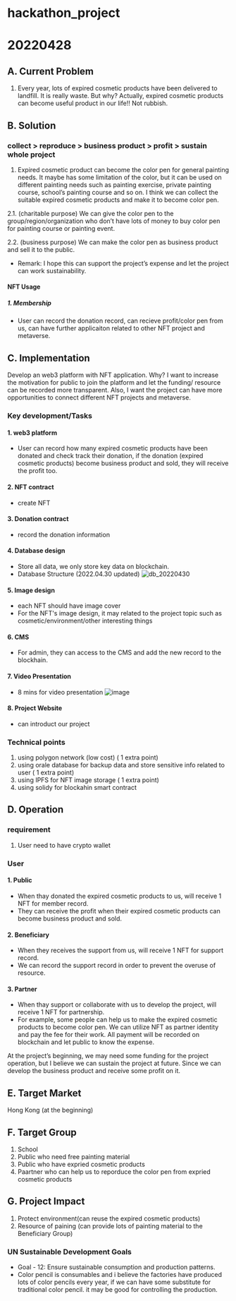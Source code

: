 # hackathon_project
# 20220428

## A. Current Problem
1. Every year, lots of expired cosmetic products have been delivered to landfill. It is really waste. But why?
Actually, expired cosmetic products can become useful product in our life!! Not rubbish.

## B. Solution
### collect > reproduce > business product > profit > sustain whole project
1. Expired cosmetic product can become the color pen for general painting needs.
It maybe has some limitation of the color, but it can be used on different painting needs such as painting exercise, private painting course, school’s painting course and so on.
I think we can collect the suitable expired cosmetic products and make it to become color pen.

2.1. (charitable purpose) We can give the color pen to the group/region/organization who don’t have lots of money to buy color pen for painting course or painting event.

2.2. (business purpose) We can make the color pen as business product and sell it to the public. 
* Remark: I hope this can support the project’s expense and let the project can work sustainability.  

#### NFT Usage
##### 1. Membership
* User can record the donation record, can recieve profit/color pen from us, can have further applicaiton related to other NFT project and metaverse.

 
## C. Implementation
Develop an web3 platform with NFT application. 
Why?
I want to increase the motivation for public to join the platform and let the funding/ resource can be recorded more transparent. 
Also, I want the project can have more opportunities to connect different NFT projects and metaverse.

### Key development/Tasks
#### 1. web3 platform 
* User can record how many expired cosmetic products have been donated and check track their donation, 
if the donation (expired cosmetic products) become business product and sold, 
they will receive the profit too. 

#### 2. NFT contract
* create NFT

#### 3. Donation contract
* record the donation information

#### 4. Database design
* Store all data, we only store key data on blockchain.
* Database Structure (2022.04.30 updated)
![db_20220430](https://user-images.githubusercontent.com/41377418/166092027-1cc50bed-7bd6-4b10-bdd3-802076f9e11f.png)

#### 5. Image design
* each NFT should have image cover
* For the NFT's image design, it may related to the project topic such as  cosmetic/environment/other interesting things
 
#### 6. CMS
* For admin, they can access to the CMS and add the new record to the blockhain.

#### 7. Video Presentation
* 8 mins for video presentation
![image](https://user-images.githubusercontent.com/41377418/166092220-90607dc5-bfae-4df8-b6cc-df6b177249c9.png)

#### 8. Project Website
* can introduct our project

### Technical points
1. using polygon network (low cost) ( 1 extra point)
2. using orale database for backup data and store sensitive info related to user ( 1 extra point)
3. using IPFS for NFT image storage ( 1 extra point) 
4. using solidy for blockahin smart contract

## D. Operation
### requirement
1. User need to have crypto wallet

### User
#### 1.	Public 
* When thay donated the expired cosmetic products to us, will receive 1 NFT for member record. 
* They can receive the profit when their expired cosmetic products can become business product and sold.
#### 2.	Beneficiary 
* When they receives the support from us, will receive 1 NFT for support record.
* We can record the support record in order to prevent the overuse of resource.
#### 3.	Partner 
* When thay support or collaborate with us to develop the project, will receive 1 NFT for partnership.
* For example, some people can help us to make the expired cosmetic products to become color pen. We can utilize NFT as partner identity and pay the fee for their work. All payment will be recorded on blockchain and let public to know the expense.

At the project’s beginning, we may need some funding for the project operation, but I believe we can sustain the project at future. 
Since we can develop the business product and receive some profit on it.
 
## E. Target Market
Hong Kong (at the beginning)

## F. Target Group
1. School
2. Public who need free painting material 
3. Public who have expried cosmetic products
4. Paartner who can help us to reporduce the color pen from expried cosmetic products
 
## G. Project Impact
1. Protect environment(can reuse the expired cosmetic products)
2. Resource of paining (can provide lots of painting material to the Beneficiary Group)
 
###  UN Sustainable Development Goals
* Goal - 12: Ensure sustainable consumption and production patterns.
* Color pencil is consumables and i believe the factories have produced lots of color pencils every year, if we can have some substitute for traditional color pencil. it may be good for controlling the production.


